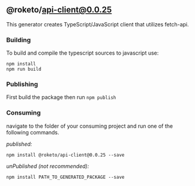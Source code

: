 ## @roketo/api-client@0.0.25

This generator creates TypeScript/JavaScript client that utilizes fetch-api.

### Building

To build and compile the typescript sources to javascript use:
```
npm install
npm run build
```

### Publishing

First build the package then run ```npm publish```

### Consuming

navigate to the folder of your consuming project and run one of the following commands.

_published:_

```
npm install @roketo/api-client@0.0.25 --save
```

_unPublished (not recommended):_

```
npm install PATH_TO_GENERATED_PACKAGE --save
